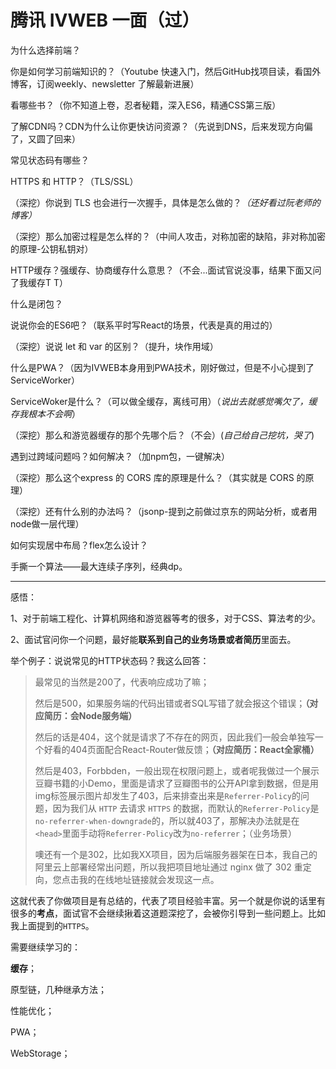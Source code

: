 # 腾讯 IVWEB 一面（过）

为什么选择前端？

你是如何学习前端知识的？（Youtube 快速入门，然后GitHub找项目读，看国外博客，订阅weekly、newsletter 了解最新进展）

看哪些书？（你不知道上卷，忍者秘籍，深入ES6，精通CSS第三版）

了解CDN吗？CDN为什么让你更快访问资源？（先说到DNS，后来发现方向偏了，又圆了回来）

常见状态码有哪些？

HTTPS 和 HTTP？（TLS/SSL）

（深挖）你说到 TLS 也会进行一次握手，具体是怎么做的？*（还好看过阮老师的博客）*

（深挖）那么加密过程是怎么样的？（中间人攻击，对称加密的缺陷，非对称加密的原理-公钥私钥对）

HTTP缓存？强缓存、协商缓存什么意思？（不会...面试官说没事，结果下面又问了我缓存T T）

什么是闭包？

说说你会的ES6吧？（联系平时写React的场景，代表是真的用过的）

（深挖）说说 let 和 var 的区别？（提升，块作用域）

什么是PWA？（因为IVWEB本身用到PWA技术，刚好做过，但是不小心提到了ServiceWorker）

ServiceWoker是什么？（可以做全缓存，离线可用）（*说出去就感觉嘴欠了，缓存我根本不会啊*）

（深挖）那么和游览器缓存的那个先哪个后？（不会）(*自己给自己挖坑，哭了*)

遇到过跨域问题吗？如何解决？（加npm包，一键解决）

（深挖）那么这个express 的 CORS 库的原理是什么？（其实就是 CORS 的原理）

（深挖）还有什么别的办法吗？（jsonp-提到之前做过京东的网站分析，或者用node做一层代理）

如何实现居中布局？flex怎么设计？

手撕一个算法——最大连续子序列，经典dp。



---

感悟：

1、对于前端工程化、计算机网络和游览器等考的很多，对于CSS、算法考的少。

2、面试官问你一个问题，最好能**联系到自己的业务场景或者简历**里面去。

举个例子：说说常见的HTTP状态码？我这么回答：

> 最常见的当然是200了，代表响应成功了嘛；
>
> 然后是500，如果服务端的代码出错或者SQL写错了就会报这个错误；**（对应简历：会Node服务端）**
>
> 然后的话是404，这个就是请求了不存在的网页，因此我们一般会单独写一个好看的404页面配合React-Router做反馈；**（对应简历：React全家桶）**
>
> 然后是403，Forbbden，一般出现在权限问题上，或者呢我做过一个展示豆瓣书籍的小Demo，里面是请求了豆瓣图书的公开API拿到数据，但是用img标签展示图片却发生了403，后来排查出来是`Referrer-Policy`的问题，因为我们从 `HTTP` 去请求 `HTTPS` 的数据，而默认的`Referrer-Policy`是`no-referrer-when-downgrade`的，所以就403了，那解决办法就是在`<head>`里面手动将`Referrer-Policy`改为`no-referrer`；（业务场景）
>
> 噢还有一个是302，比如我XX项目，因为后端服务器架在日本，我自己的阿里云上部署经常出问题，所以我把项目地址通过 nginx 做了 302 重定向，您点击我的在线地址链接就会发现这一点。

这就代表了你做项目是有总结的，代表了项目经验丰富。另一个就是你说的话里有很多的**考点**，面试官不会继续揪着这道题深挖了，会被你引导到一些问题上。比如我上面提到的`HTTPS`。



需要继续学习的：

**缓存**；

原型链，几种继承方法；

性能优化；

PWA；

WebStorage；